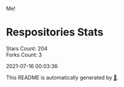Me!

# Respositories Stats
Stars Count: 204  
Forks Count: 3

2021-07-16 00:03:36  

This README is automatically generated by [🐰](https://github.com/rnitta/rnitta).
